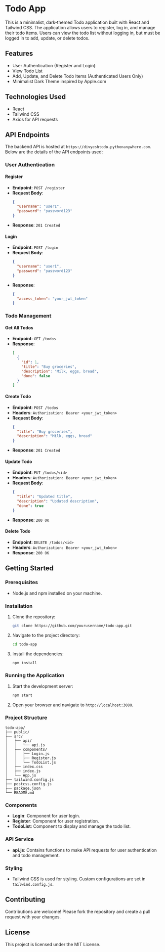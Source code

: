 

# Todo App

This is a minimalist, dark-themed Todo application built with React and Tailwind CSS. The application allows users to register, log in, and manage their todo items. Users can view the todo list without logging in, but must be logged in to add, update, or delete todos.

## Features

- User Authentication (Register and Login)
- View Todo List
- Add, Update, and Delete Todo Items (Authenticated Users Only)
- Minimalist Dark Theme inspired by Apple.com

## Technologies Used

- React
- Tailwind CSS
- Axios for API requests

## API Endpoints

The backend API is hosted at `https://divyeshtodo.pythonanywhere.com`. Below are the details of the API endpoints used:

### User Authentication

#### Register

- **Endpoint**: `POST /register`
- **Request Body**:
  ```json
  {
    "username": "user1",
    "password": "password123"
  }
  ```
- **Response**: `201 Created`

#### Login

- **Endpoint**: `POST /login`
- **Request Body**:
  ```json
  {
    "username": "user1",
    "password": "password123"
  }
  ```
- **Response**:
  ```json
  {
    "access_token": "your_jwt_token"
  }
  ```

### Todo Management

#### Get All Todos

- **Endpoint**: `GET /todos`
- **Response**:
  ```json
  [
    {
      "id": 1,
      "title": "Buy groceries",
      "description": "Milk, eggs, bread",
      "done": false
    }
  ]
  ```

#### Create Todo

- **Endpoint**: `POST /todos`
- **Headers**: `Authorization: Bearer <your_jwt_token>`
- **Request Body**:
  ```json
  {
    "title": "Buy groceries",
    "description": "Milk, eggs, bread"
  }
  ```
- **Response**: `201 Created`

#### Update Todo

- **Endpoint**: `PUT /todos/<id>`
- **Headers**: `Authorization: Bearer <your_jwt_token>`
- **Request Body**:
  ```json
  {
    "title": "Updated title",
    "description": "Updated description",
    "done": true
  }
  ```
- **Response**: `200 OK`

#### Delete Todo

- **Endpoint**: `DELETE /todos/<id>`
- **Headers**: `Authorization: Bearer <your_jwt_token>`
- **Response**: `200 OK`

## Getting Started

### Prerequisites

- Node.js and npm installed on your machine.

### Installation

1. Clone the repository:
   ```bash
   git clone https://github.com/yourusername/todo-app.git
   ```
2. Navigate to the project directory:
   ```bash
   cd todo-app
   ```
3. Install the dependencies:
   ```bash
   npm install
   ```

### Running the Application

1. Start the development server:
   ```bash
   npm start
   ```
2. Open your browser and navigate to `http://localhost:3000`.

### Project Structure

```
todo-app/
├── public/
├── src/
│   ├── api/
│   │   └── api.js
│   ├── components/
│   │   ├── Login.js
│   │   ├── Register.js
│   │   └── TodoList.js
│   ├── index.css
│   ├── index.js
│   └── App.js
├── tailwind.config.js
├── postcss.config.js
├── package.json
└── README.md
```

### Components

- **Login**: Component for user login.
- **Register**: Component for user registration.
- **TodoList**: Component to display and manage the todo list.

### API Service

- **api.js**: Contains functions to make API requests for user authentication and todo management.

### Styling

- Tailwind CSS is used for styling. Custom configurations are set in `tailwind.config.js`.

## Contributing

Contributions are welcome! Please fork the repository and create a pull request with your changes.

## License

This project is licensed under the MIT License.
